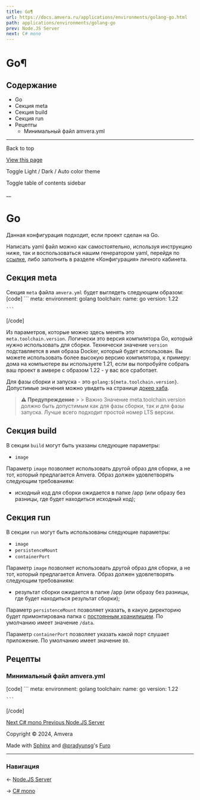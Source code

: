 ```yaml
---
title: Go¶
url: https://docs.amvera.ru/applications/environments/golang-go.html
path: applications/environments/golang-go
prev: Node.JS Server
next: C# mono
---
```


# Go¶

## Содержание

- Go
- Секция meta
- Секция build
- Секция run
- Рецепты
  - Минимальный файл amvera.yml

---

Back to top

[ View this page ](<../../_sources/applications/environments/golang-go.md.txt> "View this page")

Toggle Light / Dark / Auto color theme

Toggle table of contents sidebar

__

# Go

Данная конфигурация подходит, если проект сделан на Go.

Написать yaml файл можно как самостоятельно, используя инструкцию ниже, так и воспользоваться нашим генератором yaml, перейдя по [ссылке](<https://manifest.amvera.ru/>), либо заполнить в разделе «Конфигурация» личного кабинета.

## Секция meta

Секция ``meta`` файла ``amvera.yml`` будет выглядеть следующим образом:
[code] 
    ```
    meta:
      environment: golang
      toolchain:
        name: go
        version: 1.22
    
    ```
    
[/code]

Из параметров, которые можно здесь менять это ``meta.toolchain.version``. Логически это версия компилятора Go, который нужно использовать для сборки. Технически значение ``version`` подставляется в имя образа Docker, который будет использован. Вы можете использовать более высокую версию компилятора, к примеру: дома на компьютере вы используете 1.21, если вы попробуйте собрать ваш проект в амвере с образом 1.22 - у вас все сработает.

Для фазы сборки и запуска - это ``golang:${meta.toolchain.version}``. Допустимые значения можно увидеть на странице [докер хаба](<https://hub.docker.com/>).

> **⚠️ Предупреждение** > > Важно Значение meta.toolchain.version должно быть допустимым как для фазы сборки, так и для фазы запуска. Лучше всего подходит простой номер LTS версии. 

## Секция build

В секции ``build`` могут быть указаны следующие параметры:
* ``image``

Параметр ``image`` позволяет использовать другой образ для сборки, а не тот, который предлагается Amvera. Образ должен удовлетворять следующим требованиям:
* исходный код для сборки ожидается в папке /app (или образу без разницы, где будет находиться исходный код);

## Секция run

В секции ``run`` могут быть использованы следующие параметры:
* ``image``
* ``persistenceMount``
* ``containerPort``

Параметр ``image`` позволяет использовать другой образ для сборки, а не тот, который предлагается Amvera. Образ должен удовлетворять следующим требованиям:
* результат сборки ожидается в папке /app (или образу без разницы, где будет находиться результат сборки);

Параметр ``persistenceMount`` позволяет указать, в какую директорию будет примонтирована папка с [постоянным хранилищем](<../storage.html#data>). По умолчанию имеет значение ``/data``.

Параметр ``containerPort`` позволяет указать какой порт слушает приложение. По умолчанию имеет значение ``80``.

## Рецепты

### Минимальный файл amvera.yml
[code] 
    ```
    meta:
      environment: golang
      toolchain:
        name: go
        version: 1.22
    
    ```
    
[/code]

[ Next C# mono ](<csharp-mono.html>) [ Previous Node.JS Server ](<nodejs-server.html>)

Copyright © 2024, Amvera 

Made with [Sphinx](<https://www.sphinx-doc.org/>) and [@pradyunsg](<https://pradyunsg.me>)'s [Furo](<https://github.com/pradyunsg/furo>)


---

### Навигация

← [Node.JS Server](https://docs.amvera.ru/nodejs-server.html)

→ [C# mono](https://docs.amvera.ru/csharp-mono.html)
